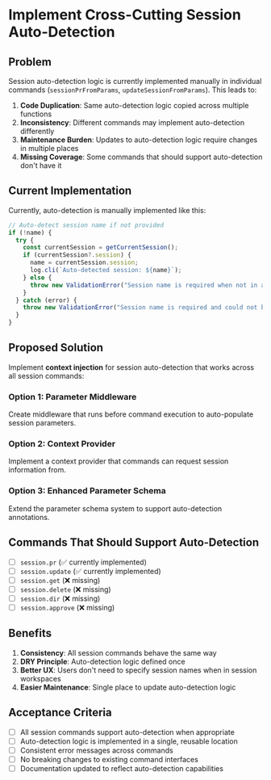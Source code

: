# Implement Cross-Cutting Session Auto-Detection

## Problem

Session auto-detection logic is currently implemented manually in individual commands (`sessionPrFromParams`, `updateSessionFromParams`). This leads to:

1. **Code Duplication**: Same auto-detection logic copied across multiple functions
2. **Inconsistency**: Different commands may implement auto-detection differently
3. **Maintenance Burden**: Updates to auto-detection logic require changes in multiple places
4. **Missing Coverage**: Some commands that should support auto-detection don't have it

## Current Implementation

Currently, auto-detection is manually implemented like this:

```typescript
// Auto-detect session name if not provided
if (!name) {
  try {
    const currentSession = getCurrentSession();
    if (currentSession?.session) {
      name = currentSession.session;
      log.cli(`Auto-detected session: ${name}`);
    } else {
      throw new ValidationError("Session name is required when not in a session workspace");
    }
  } catch (error) {
    throw new ValidationError("Session name is required and could not be auto-detected");
  }
}
```

## Proposed Solution

Implement **context injection** for session auto-detection that works across all session commands:

### Option 1: Parameter Middleware

Create middleware that runs before command execution to auto-populate session parameters.

### Option 2: Context Provider

Implement a context provider that commands can request session information from.

### Option 3: Enhanced Parameter Schema

Extend the parameter schema system to support auto-detection annotations.

## Commands That Should Support Auto-Detection

- [ ] `session.pr` (✅ currently implemented)
- [ ] `session.update` (✅ currently implemented)
- [ ] `session.get` (❌ missing)
- [ ] `session.delete` (❌ missing)
- [ ] `session.dir` (❌ missing)
- [ ] `session.approve` (❌ missing)

## Benefits

1. **Consistency**: All session commands behave the same way
2. **DRY Principle**: Auto-detection logic defined once
3. **Better UX**: Users don't need to specify session names when in session workspaces
4. **Easier Maintenance**: Single place to update auto-detection logic

## Acceptance Criteria

- [ ] All session commands support auto-detection when appropriate
- [ ] Auto-detection logic is implemented in a single, reusable location
- [ ] Consistent error messages across commands
- [ ] No breaking changes to existing command interfaces
- [ ] Documentation updated to reflect auto-detection capabilities
